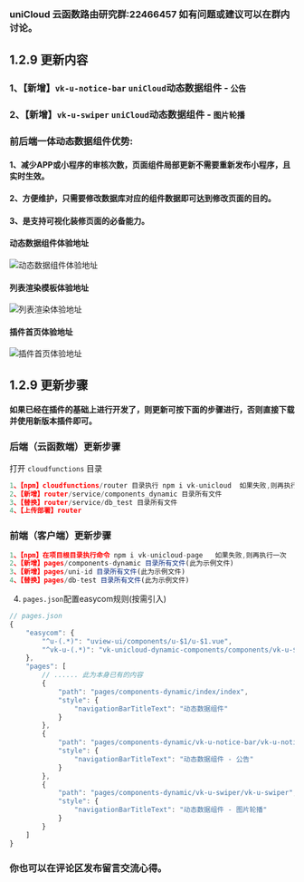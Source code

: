 ### uniCloud 云函数路由研究群:22466457 如有问题或建议可以在群内讨论。

## 1.2.9 更新内容
### 1、【新增】`vk-u-notice-bar` `uniCloud`动态数据组件 - `公告`
### 2、【新增】`vk-u-swiper` `uniCloud`动态数据组件 - `图片轮播`

### 前后端一体动态数据组件优势:

#### 1、减少APP或小程序的审核次数，页面组件局部更新不需要重新发布小程序，且实时生效。
#### 2、方便维护，只需要修改数据库对应的组件数据即可达到修改页面的目的。
#### 3、是支持可视化装修页面的必备能力。

#### 动态数据组件体验地址
![动态数据组件体验地址](https://vkceyugu.cdn.bspapp.com/VKCEYUGU-vk-cloud-router-test/d8fec7c0-e8fc-11ea-b997-9918a5dda011.png?x-oss-process=image/resize,h_250 "动态数据组件体验地址")
#### 列表渲染模板体验地址
![列表渲染体验地址](https://vkceyugu.cdn.bspapp.com/VKCEYUGU-vk-cloud-router-test/34ac04c0-e8fd-11ea-8a36-ebb87efcf8c0.png?x-oss-process=image/resize,h_250 "列表渲染体验地址")
#### 插件首页体验地址
![插件首页体验地址](https://vkceyugu.cdn.bspapp.com/VKCEYUGU-vk-cloud-router-test/d8fca4e0-e8fc-11ea-b997-9918a5dda011.png?x-oss-process=image/resize,h_250 "插件首页体验地址")

## 1.2.9 更新步骤
#### 如果已经在插件的基础上进行开发了，则更新可按下面的步骤进行，否则直接下载并使用新版本插件即可。


### 后端（云函数端）更新步骤
打开 `cloudfunctions` 目录

```js
1、【npm】cloudfunctions/router 目录执行 npm i vk-unicloud  如果失败,则再执行一次
2、【新增】router/service/components_dynamic 目录所有文件
3、【替换】router/service/db_test 目录所有文件
4、【上传部署】router
```

### 前端（客户端）更新步骤

```js
1、【npm】在项目根目录执行命令 npm i vk-unicloud-page   如果失败,则再执行一次
2、【新增】pages/components-dynamic 目录所有文件(此为示例文件)
3、【新增】pages/uni-id 目录所有文件(此为示例文件)
4、【替换】pages/db-test 目录所有文件(此为示例文件)
```

4. `pages.json`配置easycom规则(按需引入)

```js
// pages.json
{
	"easycom": {
		"^u-(.*)": "uview-ui/components/u-$1/u-$1.vue",
		"^vk-u-(.*)": "vk-unicloud-dynamic-components/components/vk-u-$1/vk-u-$1.vue"
	},
	"pages": [
		// ...... 此为本身已有的内容
		{
			"path": "pages/components-dynamic/index/index",
			"style": {
				"navigationBarTitleText": "动态数据组件"
			}
		},
		{
			"path": "pages/components-dynamic/vk-u-notice-bar/vk-u-notice-bar",
			"style": {
				"navigationBarTitleText": "动态数据组件 - 公告"
			}
		},
		{
			"path": "pages/components-dynamic/vk-u-swiper/vk-u-swiper",
			"style": {
				"navigationBarTitleText": "动态数据组件 - 图片轮播"
			}
		}
	]
}
```



### 你也可以在评论区发布留言交流心得。